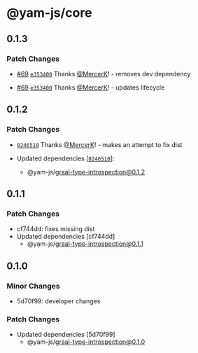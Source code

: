 # @yam-js/core

## 0.1.3

### Patch Changes

- [#69](https://github.com/Yam-JS/YamJS/pull/69) [`e353400`](https://github.com/Yam-JS/YamJS/commit/e353400da2c50a604ce985ccd0d08335db17d9cb) Thanks [@MercerK](https://github.com/MercerK)! - removes dev dependency

- [#69](https://github.com/Yam-JS/YamJS/pull/69) [`e353400`](https://github.com/Yam-JS/YamJS/commit/e353400da2c50a604ce985ccd0d08335db17d9cb) Thanks [@MercerK](https://github.com/MercerK)! - updates lifecycle

## 0.1.2

### Patch Changes

- [`0246510`](https://github.com/Yam-JS/YamJS/commit/0246510b20eba5626a1687969d078fca3763d318) Thanks [@MercerK](https://github.com/MercerK)! - makes an attempt to fix dist

- Updated dependencies [[`0246510`](https://github.com/Yam-JS/YamJS/commit/0246510b20eba5626a1687969d078fca3763d318)]:
  - @yam-js/graal-type-introspection@0.1.2

## 0.1.1

### Patch Changes

- cf744dd: fixes missing dist
- Updated dependencies [cf744dd]
  - @yam-js/graal-type-introspection@0.1.1

## 0.1.0

### Minor Changes

- 5d70f99: developer changes

### Patch Changes

- Updated dependencies [5d70f99]
  - @yam-js/graal-type-introspection@0.1.0
